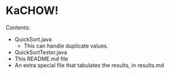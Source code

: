 # KaCHOW!
Contents:
- QuickSort.java
  * This can handle duplicate values.
- QuickSortTester.java
- This README.md file
- An extra special file that tabulates the results, in results.md

